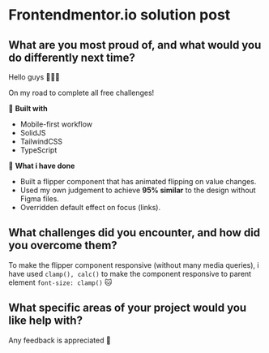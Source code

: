# Frontendmentor.io solution post

## What are you most proud of, and what would you do differently next time?

Hello guys 👋👋👋

On my road to complete all free challenges!

🚀 **Built with**

- Mobile-first workflow
- SolidJS
- TailwindCSS
- TypeScript

🐲 **What i have done**

- Built a flipper component that has animated flipping on value changes.
- Used my own judgement to achieve **95% similar** to the design without Figma files.
- Overridden default effect on focus (links).

## What challenges did you encounter, and how did you overcome them?

To make the flipper component responsive (without many media queries), i have used `clamp(), calc()` to make the component responsive to parent element `font-size: clamp()` 🐱

## What specific areas of your project would you like help with?

Any feedback is appreciated 🙏
